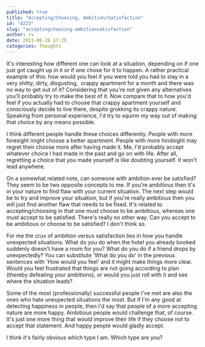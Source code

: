 ```yaml
---
published: true
title: "Accepting/Choosing, Ambition/Satisfaction"
id: "4223"
slug: "acceptingchoosing-ambitionsatisfaction"
author: rv
date: 2011-06-28 17:25
categories: Thoughts
---
```

It's interesting how different one can look at a situation, depending on if one just got caught up in it or if one chose for it to happen. A rather practical example of this: how would you feel if you were told you had to stay in a very shitty, dirty, disgusting,  crappy apartment for a month and there was no way to get out of it? Considering that you're not given any alternatives you'll probably try to make the best of it. Now compare that to how you'd feel if you actually had to choose that crappy apartment yourself and consciously decide to live there, despite grokking its crappy nature. Speaking from personal experience, I'd try to squirm my way out of making that choice by any means possible.

I think different people handle these choices differently. People with more foresight might choose a better apartment. People with more hindsight may regret their choose more after having made it. Me, I'd probably accept whatever choice I had made in the past and go on with life. After all, regretting a choice that you made yourself is like doubting yourself. It won't lead anywhere.

On a somewhat related note, can someone with ambition ever be satisfied? They seem to be two opposite concepts to me. If you're ambitious then it's in your nature to find flaw with your current situation. The next step would be to try and improve your situation, but if you're really ambitious then you will just find another flaw that needs to be fixed. It's related to accepting/choosing in that one must choose to be ambitious, whereas one must accept to be satisfied. There's really no other way. Can you accept to be ambitious or choose to be satisfied? I don't think so.

For me the crux of ambition versus satisfaction lies in how you handle unexpected situations. What do you do when the hotel you already booked suddenly doesn't have a room for you? What do you do if a friend drops by unexpectedly? You can substitute 'What do you do' in the previous sentences with 'How would you feel' and it might make things more clear. Would you feel frustrated that things are not going according to plan (thereby defeating your ambitions), or would you just roll with it and see where the situation leads?

Some of the most (professionally) successful people I've met are also the ones who hate unexpected situations the most. But if I'm any good at detecting happiness in people, then I'd say that people of a more accepting nature are more happy. Ambitious people would challenge that, of course. It's just one more thing that would improve their life if they choose not to accept that statement. And happy people would gladly accept.

I think it's fairly obvious which type I am. Which type are you?